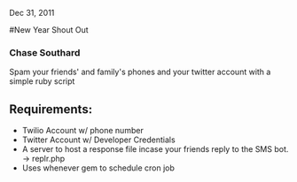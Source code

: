 Dec 31, 2011

#New Year Shout Out
### Chase Southard

Spam your friends' and family's phones and your twitter account with a simple ruby script

## Requirements:

- Twilio Account w/ phone number
- Twitter Account w/ Developer Credentials
- A server to host a response file incase your friends reply to the SMS bot. -> replr.php
- Uses whenever gem to schedule cron job